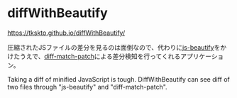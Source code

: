 # diffWithBeautify

<https://tkskto.github.io/diffWithBeautify/>

圧縮されたJSファイルの差分を見るのは面倒なので、代わりに[js-beautify](https://beautifier.io/)をかけたうえで、[diff-match-patch](https://github.com/google/diff-match-patch)による差分検知を行ってくれるアプリケーション。

Taking a diff of minified JavaScript is tough. DiffWithBeautify can see diff of two files through "js-beautify" and "diff-match-patch". 
